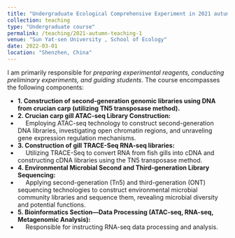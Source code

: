 ```yaml
---
title: "Undergraduate Ecological Comprehensive Experiment in 2021 autumn semester"
collection: teaching
type: "Undergraduate course"
permalink: /teaching/2021-autumn-teaching-1
venue: "Sun Yat-sen University , School of Ecology"
date: 2022-03-01
location: "Shenzhen, China"
---
```


I am primarily responsible for _preparing experimental reagents, conducting preliminary experiments, and guiding students_. The course encompasses the following components:
* **1. Construction of second-generation genomic libraries using DNA from crucian carp (utilizing TN5 transposase method).**
* **2. Crucian carp gill ATAC-seq Library Construction:**
* &emsp; Employing ATAC-seq technology to construct second-generation DNA libraries, investigating open chromatin regions, and unraveling gene expression regulation mechanisms.
* **3. Construction of gill TRACE-Seq RNA-seq libraries:**
* &emsp; Utilizing TRACE-Seq to convert RNA from fish gills into cDNA and constructing cDNA libraries using the TN5 transposase method.
* **4. Environmental Microbial Second and Third-generation Library Sequencing:**
* &emsp; Applying second-generation (Tn5) and third-generation (ONT) sequencing technologies to construct environmental microbial community libraries and sequence them, revealing microbial diversity and potential functions.
* **5. Bioinformatics Section—Data Processing (ATAC-seq, RNA-seq, Metagenomic Analysis):**
* &emsp; Responsible for instructing RNA-seq data processing and analysis.
